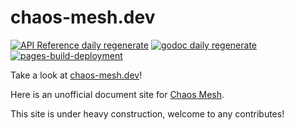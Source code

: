 # chaos-mesh.dev

[![API Reference daily regenerate](https://github.com/STRRL/chaos-mesh.dev/actions/workflows/reference-daily-regenerate.yaml/badge.svg)](https://github.com/STRRL/chaos-mesh.dev/actions/workflows/reference-daily-regenerate.yaml)
[![godoc daily regenerate](https://github.com/STRRL/chaos-mesh.dev/actions/workflows/godoc-daily-regenerate.yaml/badge.svg)](https://github.com/STRRL/chaos-mesh.dev/actions/workflows/godoc-daily-regenerate.yaml)
[![pages-build-deployment](https://github.com/STRRL/chaos-mesh.dev/actions/workflows/pages/pages-build-deployment/badge.svg)](https://github.com/STRRL/chaos-mesh.dev/actions/workflows/pages/pages-build-deployment)

Take a look at [chaos-mesh.dev](https://chaos-mesh.dev)!

Here is an unofficial document site for [Chaos Mesh](https://github.com/chaos-mesh/chaos-mesh).

This site is under heavy construction, welcome to any contributes!
